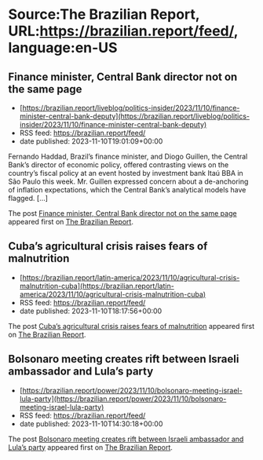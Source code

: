 # Source:The Brazilian Report, URL:https://brazilian.report/feed/, language:en-US

## Finance minister, Central Bank director not on the same page
 - [https://brazilian.report/liveblog/politics-insider/2023/11/10/finance-minister-central-bank-deputy](https://brazilian.report/liveblog/politics-insider/2023/11/10/finance-minister-central-bank-deputy)
 - RSS feed: https://brazilian.report/feed/
 - date published: 2023-11-10T19:01:09+00:00

<p>Fernando Haddad, Brazil&#8217;s finance minister, and Diogo Guillen, the Central Bank&#8217;s director of economic policy, offered contrasting views on the country&#8217;s fiscal policy at an event hosted by investment bank Itaú BBA in São Paulo this week. Mr. Guillen expressed concern about a de-anchoring of inflation expectations, which the Central Bank&#8217;s analytical models have flagged. [&#8230;]</p>
<p>The post <a href="https://brazilian.report/liveblog/politics-insider/2023/11/10/finance-minister-central-bank-deputy/" rel="nofollow">Finance minister, Central Bank director not on the same page</a> appeared first on <a href="https://brazilian.report" rel="nofollow">The Brazilian Report</a>.</p>

## Cuba’s agricultural crisis raises fears of malnutrition
 - [https://brazilian.report/latin-america/2023/11/10/agricultural-crisis-malnutrition-cuba](https://brazilian.report/latin-america/2023/11/10/agricultural-crisis-malnutrition-cuba)
 - RSS feed: https://brazilian.report/feed/
 - date published: 2023-11-10T18:17:56+00:00

<p>The post <a href="https://brazilian.report/latin-america/2023/11/10/agricultural-crisis-malnutrition-cuba/" rel="nofollow">Cuba’s agricultural crisis raises fears of malnutrition</a> appeared first on <a href="https://brazilian.report" rel="nofollow">The Brazilian Report</a>.</p>

## Bolsonaro meeting creates rift between Israeli ambassador and Lula’s party
 - [https://brazilian.report/power/2023/11/10/bolsonaro-meeting-israel-lula-party](https://brazilian.report/power/2023/11/10/bolsonaro-meeting-israel-lula-party)
 - RSS feed: https://brazilian.report/feed/
 - date published: 2023-11-10T14:30:18+00:00

<p>The post <a href="https://brazilian.report/power/2023/11/10/bolsonaro-meeting-israel-lula-party/" rel="nofollow">Bolsonaro meeting creates rift between Israeli ambassador and Lula&#8217;s party</a> appeared first on <a href="https://brazilian.report" rel="nofollow">The Brazilian Report</a>.</p>


